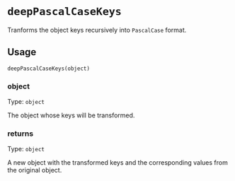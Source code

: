 # `deepPascalCaseKeys`

Tranforms the object keys recursively into `PascalCase` format.

## Usage

```
deepPascalCaseKeys(object)
```

### object

Type: `object`

The object whose keys will be transformed.

### returns

Type: `object`

A new object with the transformed keys and the corresponding values from the original object.
